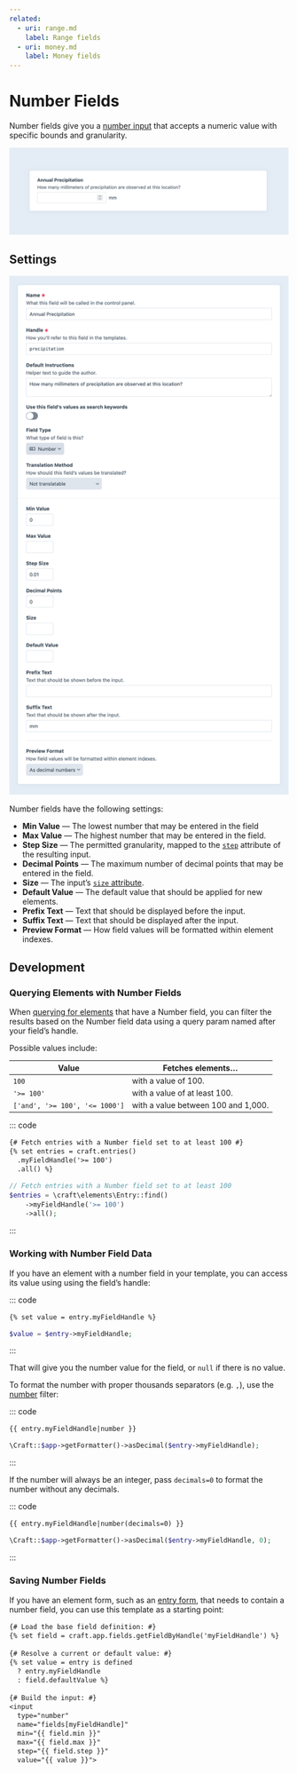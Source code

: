 ```yaml
---
related:
  - uri: range.md
    label: Range fields
  - uri: money.md
    label: Money fields
---
```



# Number Fields

Number fields give you a [number input](https://developer.mozilla.org/en-US/docs/Web/HTML/Element/input/number) that accepts a numeric value with specific bounds and granularity.

<!-- more -->

![Screenshot of a number field interface in the Craft control panel](../../images/fields-number-ui.png)

## Settings

<BrowserShot
  url="https://my-craft-project.ddev.site/admin/settings/fields/new"
  :link="false"
  :max-height="500"
  caption="Adding a new number field via the control panel.">
  <img src="../../images/fields-number-settings.png" alt="Number field settings screen in the Craft control panel">
</BrowserShot>

Number fields have the following settings:

- **Min Value** — The lowest number that may be entered in the field
- **Max Value** — The highest number that may be entered in the field.
- **Step Size** — The permitted granularity, mapped to the [`step`](https://developer.mozilla.org/en-US/docs/Web/HTML/Element/input/number#step) attribute of the resulting input.
- **Decimal Points** — The maximum number of decimal points that may be entered in the field.
- **Size** — The input’s [`size` attribute](https://developer.mozilla.org/en-US/docs/Web/HTML/Element/input#size).
- **Default Value** — The default value that should be applied for new elements.
- **Prefix Text** — Text that should be displayed before the input.
- **Suffix Text** — Text that should be displayed after the input.
- **Preview Format** — How field values will be formatted within element indexes.

## Development

### Querying Elements with Number Fields

When [querying for elements](../../development/element-queries.md) that have a Number field, you can filter the results based on the Number field data using a query param named after your field’s handle.

Possible values include:

| Value | Fetches elements…
| - | -
| `100` | with a value of 100.
| `'>= 100'` | with a value of at least 100.
| `['and', '>= 100', '<= 1000']` | with a value between 100 and 1,000.

::: code
```twig
{# Fetch entries with a Number field set to at least 100 #}
{% set entries = craft.entries()
  .myFieldHandle('>= 100')
  .all() %}
```
```php
// Fetch entries with a Number field set to at least 100
$entries = \craft\elements\Entry::find()
    ->myFieldHandle('>= 100')
    ->all();
```
:::

### Working with Number Field Data

If you have an element with a number field in your template, you can access its value using using the field’s handle:

::: code
```twig
{% set value = entry.myFieldHandle %}
```
```php
$value = $entry->myFieldHandle;
```
:::

That will give you the number value for the field, or `null` if there is no value.

To format the number with proper thousands separators (e.g. `,`), use the [number](../twig/filters.md#number) filter:

::: code
```twig
{{ entry.myFieldHandle|number }}
```
```php
\Craft::$app->getFormatter()->asDecimal($entry->myFieldHandle);
```
:::

If the number will always be an integer, pass `decimals=0` to format the number without any decimals.

::: code
```twig
{{ entry.myFieldHandle|number(decimals=0) }}
```
```php
\Craft::$app->getFormatter()->asDecimal($entry->myFieldHandle, 0);
```
:::


### Saving Number Fields

If you have an element form, such as an [entry form](kb:entry-form), that needs to contain a number field, you can use this template as a starting point:

```twig
{# Load the base field definition: #}
{% set field = craft.app.fields.getFieldByHandle('myFieldHandle') %}

{# Resolve a current or default value: #}
{% set value = entry is defined
  ? entry.myFieldHandle
  : field.defaultValue %}

{# Build the input: #}
<input
  type="number"
  name="fields[myFieldHandle]"
  min="{{ field.min }}"
  max="{{ field.max }}"
  step="{{ field.step }}"
  value="{{ value }}">
```
